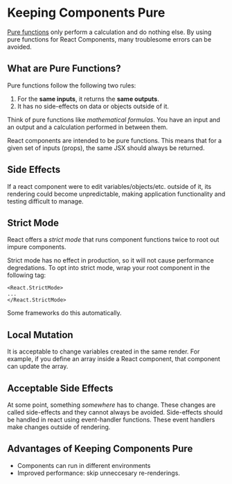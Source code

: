 # Keeping Components Pure
[Pure functions](https://en.wikipedia.org/wiki/Pure_function) only perform a calculation and do nothing else. By using pure functions for React Components, many troublesome errors can be avoided. 

## What are Pure Functions?
Pure functions follow the following two rules:

1. For the **same inputs**, it returns the **same outputs**.
2. It has no side-effects on data or objects outside of it.

Think of pure functions like *mathematical formulas*. You have an input and an output and a calculation performed in between them. 

React components are intended to be pure functions. This means that for a given set of inputs (props), the same JSX should always be returned.

## Side Effects
If a react component were to edit variables/objects/etc. outside of it, its rendering could become unpredictable, making application functionality and testing difficult to manage. 

## Strict Mode
React offers a *strict mode* that runs component functions twice to root out impure components.

Strict mode has no effect in production, so it will not cause performance degredations. To opt into strict mode, wrap your root component in the following tag:

```
<React.StrictMode>
...
</React.StrictMode>
```

Some frameworks do this automatically.

## Local Mutation
It is acceptable to change variables created in the same render. For example, if you define an array inside a React component, that component can update the array.

## Acceptable Side Effects
At some point, something *somewhere* has to change. These changes are called side-effects and they cannot always be avoided. Side-effects should be handled in react using event-handler functions. These event handlers make changes outside of rendering.

## Advantages of Keeping Components Pure
- Components can run in different environments
- Improved performance: skip unneccesary re-renderings.